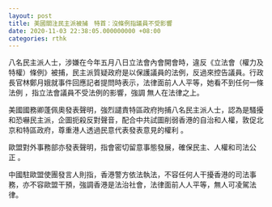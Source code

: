 ```yaml
---
layout: post
title: 美國關注民主派被捕　特首：沒條例指議員不受影響
date: 2020-11-03 22:38:05.000000000 +08:00
categories: rthk
---
```


八名民主派人士，涉嫌在今年五月八日立法會內會開會時，違反《立法會（權力及特權）條例》被捕，民主派質疑政府是以保護議員的法例，反過來控告議員。行政長官林鄭月娥就事件回應記者提問時表示，法律面前人人平等，她看不到任何一條法例 ，指立法會議員不受法例的影響，強調 無人在法律之上。

美國國務卿蓬佩奧發表聲明，強烈譴責特區政府拘捕八名民主派人士，認為是騷擾和恐嚇民主派，企圖扼殺反對聲音，配合中共試圖削弱香港的自治和人權，敦促北京和特區政府，尊重港人透過民意代表發表意見的權利 。

歐盟對外事務部亦發表聲明，指會密切留意事態發展，確保民主、人權和司法公正 。

中國駐歐盟使團發言人則指，香港警方依法執法，不容任何人干擾香港的司法事務，亦不容歐盟干預，強調香港是法治社會，法律面前人人平等，無人可凌駕法律。
